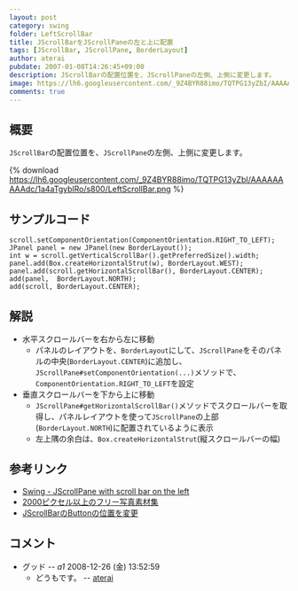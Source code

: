```yaml
---
layout: post
category: swing
folder: LeftScrollBar
title: JScrollBarをJScrollPaneの左と上に配置
tags: [JScrollBar, JScrollPane, BorderLayout]
author: aterai
pubdate: 2007-01-08T14:26:45+09:00
description: JScrollBarの配置位置を、JScrollPaneの左側、上側に変更します。
image: https://lh6.googleusercontent.com/_9Z4BYR88imo/TQTPG13yZbI/AAAAAAAAAdc/1a4aTgyblRo/s800/LeftScrollBar.png
comments: true
---
```

## 概要
`JScrollBar`の配置位置を、`JScrollPane`の左側、上側に変更します。

{% download https://lh6.googleusercontent.com/_9Z4BYR88imo/TQTPG13yZbI/AAAAAAAAAdc/1a4aTgyblRo/s800/LeftScrollBar.png %}

## サンプルコード
<pre class="prettyprint"><code>scroll.setComponentOrientation(ComponentOrientation.RIGHT_TO_LEFT);
JPanel panel = new JPanel(new BorderLayout());
int w = scroll.getVerticalScrollBar().getPreferredSize().width;
panel.add(Box.createHorizontalStrut(w), BorderLayout.WEST);
panel.add(scroll.getHorizontalScrollBar(), BorderLayout.CENTER);
add(panel,  BorderLayout.NORTH);
add(scroll, BorderLayout.CENTER);
</code></pre>

## 解説
- 水平スクロールバーを右から左に移動
    - パネルのレイアウトを、`BorderLayout`にして、`JScrollPane`をそのパネルの中央(`BorderLayout.CENTER`)に追加し、`JScrollPane#setComponentOrientation(...)`メソッドで、`ComponentOrientation.RIGHT_TO_LEFT`を設定
- 垂直スクロールバーを下から上に移動
    - `JScrollPane#getHorizontalScrollBar()`メソッドでスクロールバーを取得し、パネルレイアウトを使って`JScrollPane`の上部(`BorderLayout.NORTH`)に配置されているように表示
    - 左上隅の余白は、`Box.createHorizontalStrut`(縦スクロールバーの幅)

<!-- dummy comment line for breaking list -->

## 参考リンク
- [Swing - JScrollPane with scroll bar on the left](https://community.oracle.com/thread/1375964)
- [2000ピクセル以上のフリー写真素材集](http://sozai-free.com/)
- [JScrollBarのButtonの位置を変更](https://ateraimemo.com/Swing/ScrollBarButtonLayout.html)

<!-- dummy comment line for breaking list -->

## コメント
- グッド -- *a1* 2008-12-26 (金) 13:52:59
    - どうもです。 -- [aterai](https://ateraimemo.com/aterai.html)

<!-- dummy comment line for breaking list -->
